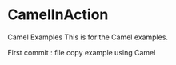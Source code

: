 CamelInAction
=============

Camel Examples
This is for the Camel examples. 

First commit : file copy example using Camel
